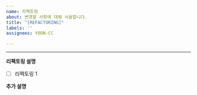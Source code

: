 ```yaml
---
name: 리펙토링
about: 변경할 사항에 대해 서술합니다.
title: "[REFACTORING]"
labels: ''
assignees: YOON-CC

---
```


---

**리팩토링 설명**

- [ ] 리팩토링 1

**추가 설명**
